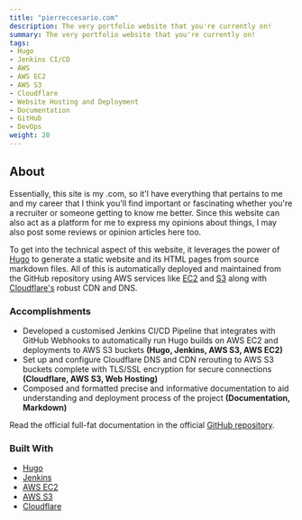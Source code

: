 ```yaml
---
title: "pierreccesario.com"
description: The very portfolio website that you're currently on! 
summary: The very portfolio website that you're currently on! 
tags:
- Hugo
- Jenkins CI/CD
- AWS
- AWS EC2
- AWS S3
- Cloudflare
- Website Hosting and Deployment
- Documentation
- GitHub
- DevOps
weight: 20
---
```


## About
Essentially, this site is my .com, so it'l have everything that pertains to me and my career that I think you'll find important or fascinating whether you're a recruiter or someone getting to know me better. Since this website can also act as a platform for me to express my opinions about things, I may also post some reviews or opinion articles here too.

To get into the technical aspect of this website, it leverages the power of [Hugo](https://gohugo.io/) to generate a static website and its HTML pages from source markdown files. All of this is automatically deployed and maintained from the GitHub repository using AWS services like [EC2](https://aws.amazon.com/ec2/) and [S3](https://aws.amazon.com/s3/) along with [Cloudflare's](https://www.cloudflare.com/) robust CDN and DNS.

### Accomplishments
- Developed a customised Jenkins CI/CD Pipeline that integrates with GitHub Webhooks to automatically run Hugo builds on AWS EC2 and deployments to AWS S3 buckets **(Hugo, Jenkins, AWS S3, AWS EC2)**
- Set up and configure Cloudflare DNS and CDN rerouting to AWS S3 buckets complete with TLS/SSL encryption for secure connections **(Cloudflare, AWS S3, Web Hosting)**
- Composed and formatted precise and informative documentation to aid understanding and deployment process of the project **(Documentation, Markdown)**

Read the official full-fat documentation in the official [GitHub repository](https://github.com/PScoriae/pierreccesario).

### Built With

- [Hugo](https://gohugo.io/)
- [Jenkins](https://www.jenkins.io/)
- [AWS EC2](https://aws.amazon.com/ec2/)
- [AWS S3](https://aws.amazon.com/s3/)
- [Cloudflare](https://www.cloudflare.com/)
